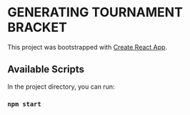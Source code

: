 # GENERATING TOURNAMENT BRACKET 

This project was bootstrapped with [Create React App](https://github.com/facebook/create-react-app).

## Available Scripts

In the project directory, you can run:

### `npm start`